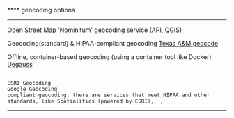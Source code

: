 **** geocoding options 

****  
Open Street Map 'Nominitum' geocoding service (API, QGIS)


Geocoding(standard) & HIPAA-compliant geocoding
[Texas A&M geocode](https://www.geocod.io/enterprise/)

Offline, container-based geocoding (using a container tool like Docker) 
[Degauss](https://degauss.org/geocoder/)

```

ESRI Geocoding
Google Geocoding  
compliant geocoding, there are services that meet HIPAA and other standards, like Spatialitics (powered by ESRI),  , 

```
**** 
